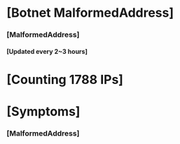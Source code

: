 # [Botnet MalformedAddress]
### [MalformedAddress]
#### [Updated every 2~3 hours]

# [Counting 1788 IPs]

# [Symptoms] 
###   [MalformedAddress]
